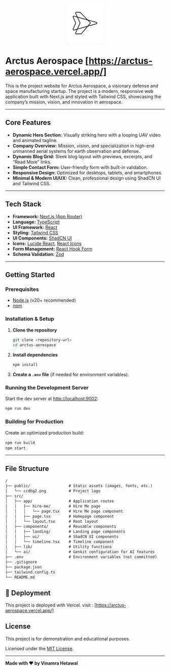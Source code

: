 <p align="center">
  <img src="public\arctusaerospace_logo.png" alt="Arctus Aerospace Logo" width="120" height="120" />
</p>

# Arctus Aerospace [https://arctus-aerospace.vercel.app/]

This is the project website for Arctus Aerospace, a visionary defense and space manufacturing startup. The project is a modern, responsive web application built with Next.js and styled with Tailwind CSS, showcasing the company’s mission, vision, and innovation in aerospace.

---

## Core Features

- **Dynamic Hero Section:** Visually striking hero with a looping UAV video and animated tagline.
- **Company Overview:** Mission, vision, and specialization in high-end unmanned aerial systems for earth observation and defense.
- **Dynamic Blog Grid:** Sleek blog layout with previews, excerpts, and “Read More” links.
- **Simple Contact Form:** User-friendly form with built-in validation.
- **Responsive Design:** Optimized for desktops, tablets, and smartphones.
- **Minimal & Modern UI/UX:** Clean, professional design using ShadCN UI and Tailwind CSS.

---

## Tech Stack

- **Framework:** [Next.js (App Router)](https://nextjs.org/docs/app)
- **Language:** [TypeScript](https://www.typescriptlang.org/)
- **UI Framework:** [React](https://react.dev/)
- **Styling:** [Tailwind CSS](https://tailwindcss.com/)
- **UI Components:** [ShadCN UI](https://ui.shadcn.com/)
- **Icons:** [Lucide React](https://lucide.dev/), [React Icons](https://react-icons.github.io/react-icons/)
- **Form Management:** [React Hook Form](https://react-hook-form.com/)
- **Schema Validation:** [Zod](https://zod.dev/)

---

## Getting Started

### Prerequisites

- [Node.js](https://nodejs.org/) (v20+ recommended)
- [npm](https://www.npmjs.com/)

### Installation & Setup

1. **Clone the repository**
    ```sh
    git clone <repository-url>
    cd arctus-aerospace
    ```

2. **Install dependencies**
    ```sh
    npm install
    ```

3. **Create a `.env` file** (if needed for environment variables).

### Running the Development Server

Start the dev server at [http://localhost:9002](http://localhost:9002):

```sh
npm run dev
```

### Building for Production

Create an optimized production build:

```sh
npm run build
npm start
```

---

## File Structure

```
/
├── public/                 # Static assets (images, fonts, etc.)
│   └── ccdbg2.png          # Project logo
├── src/
│   ├── app/                # Application routes
│   │   ├── hire-me/        # Hire Me page
│   │   │   └── page.tsx    # Hire Me page component
│   │   ├── page.tsx        # Homepage component
│   │   └── layout.tsx      # Root layout
│   ├── components/         # Reusable components
│   │   ├── landing/        # Landing page components
│   │   ├── ui/             # ShadCN UI components
│   │   └── timeline.tsx    # Timeline component
│   ├── lib/                # Utility functions
│   └── ai/                 # Genkit configuration for AI features
├── .env                    # Environment variables (not committed)
├── .gitignore
├── package.json
├── tailwind.config.ts
└── README.md
```


## 🚀 Deployment

This project is deployed with Vercel.
visit : [https://arctus-aerospace.vercel.app/]

## License

This project is for demonstration and educational purposes.

Licensed under the [MIT License](LICENSE).

---

**Made with ❤️ by Vinamra Hetawal**
